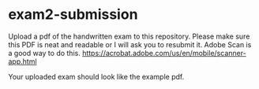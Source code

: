 # exam2-submission
Upload a pdf of the handwritten exam to this repository. Please make sure this PDF is neat and readable or I will ask you to resubmit it. Adobe Scan is a good way to do this. https://acrobat.adobe.com/us/en/mobile/scanner-app.html 

Your uploaded exam should look like the example pdf.
